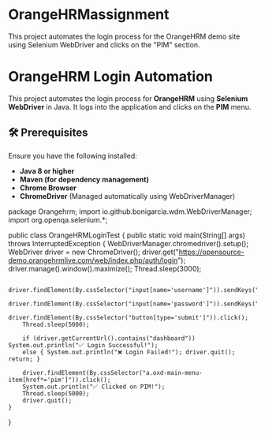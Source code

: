 # OrangeHRMassignment
This project automates the login process for the OrangeHRM demo site using Selenium WebDriver and clicks on the "PIM" section.

# OrangeHRM Login Automation

This project automates the login process for **OrangeHRM** using **Selenium WebDriver** in Java. It logs into the application and clicks on the **PIM** menu.

## 🛠️ Prerequisites

Ensure you have the following installed:

- **Java 8 or higher**  
- **Maven (for dependency management)**  
- **Chrome Browser**  
- **ChromeDriver** (Managed automatically using WebDriverManager)  

package Orangehrm;
import io.github.bonigarcia.wdm.WebDriverManager;
import org.openqa.selenium.*;

public class OrangeHRMLoginTest {
    public static void main(String[] args) throws InterruptedException {
        WebDriverManager.chromedriver().setup();
        WebDriver driver = new ChromeDriver();
        driver.get("https://opensource-demo.orangehrmlive.com/web/index.php/auth/login");
        driver.manage().window().maximize();
        Thread.sleep(3000);

        driver.findElement(By.cssSelector("input[name='username']")).sendKeys("Admin");
        driver.findElement(By.cssSelector("input[name='password']")).sendKeys("admin123");
        driver.findElement(By.cssSelector("button[type='submit']")).click();
        Thread.sleep(5000);

        if (driver.getCurrentUrl().contains("dashboard")) System.out.println("✅ Login Successful!");
        else { System.out.println("❌ Login Failed!"); driver.quit(); return; }

        driver.findElement(By.cssSelector("a.oxd-main-menu-item[href*='pim']")).click();
        System.out.println("✅ Clicked on PIM!");
        Thread.sleep(5000);
        driver.quit();
    }
}



